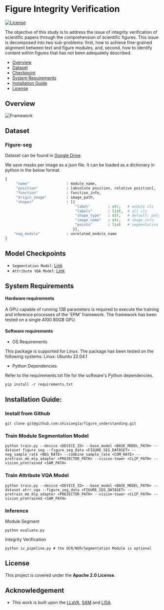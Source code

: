 # Figure Integrity Verification

[![License](https://img.shields.io/badge/License-Apache%202.0-blue.svg)](https://opensource.org/licenses/Apache-2.0)

The objective of this study is to address the issue of integrity verification of scientific papers through the comprehension of scientific figures. This issue is decomposed into two sub-problems: first, how to achieve fine-grained alignment between text and figure modules, and, second, how to identify content within figures that has not been adequately described. 

- [Overview](#overview)
- [Dataset](#dataset)
- [Checkpoint](#model-checkpoints)
- [System Requirements](#system-requirements)
- [Installation Guide](#installation-guide)
- [License](#license)

## Overview
![Framework](https://github.com/shixiang1a/figure_understanding/blob/main/framework.png)

## Dataset
### Figure-seg
Dataset can be found in [Google Drive](https://drive.google.com/file/d/1966TIfBd5KFBG6pWIG7fWgCv3hLzmsQU/view?usp=sharing).

We save masks per image as a json file. It can be loaded as a dictionary in python in the below format.

```python
{
     "name"                 : module_name,
     "position"             : [absolute position, relative position],
     "function"             : function_info,
     "origin_image"         : image_path,
     "shapes"               : [{
                                "label"        : str,   # module cls
                                "labels"       : list,  # all cls
                                "shape_type"   : str,   # default: polygon
                                "image_name"   : str,   # image_info
                                "points"       : list   # segmentation mask
                               }],
    "neg_module"            : unrelated_module_name
}
```

## Model Checkpoints

- `Segmentation Model`: [Link](https://pan.baidu.com/s/1c5DvLLqCYVs4PPTVpJnR9g?pwd=ft2m) 
- `Attribute VQA Model`: [Link](https://pan.baidu.com/s/1zbH-8mo2YCvV_xB5Vo3u8A?pwd=j5sg)


## System Requirements
#### Hardware requirements
A GPU capable of running 13B parameters is required to execute the training and inference processes of the 'EPM' framework. The framework has been tested on a single A100 80GB GPU.

#### Software requirements
- OS Requirements

This package is supported for *Linux*. The package has been tested on the following systems: Linux: Ubuntu 22.04.1

- Python Dependencies

Refer to the requirements.txt file for the software's Python dependencies.
```
pip install -r requirements.txt
```
## Installation Guide:

### Install from Github
```
git clone git@github.com:shixiang1a/figure_understanding.git
```

### Train Module Segmentation Model
```
python train.py --device <DEVICE_ID> --base_model <BASE_MODEL_PATH> --dataset figure_seg --figure_seg_data <FIGURE_SEG_DATASET> --neg_sample_rate <NEG_RATE> --combine_sample_rate <COM_RATE> --pretrain_mm_mlp_adapter <PROJECTOR_PATH> --vision-tower <CLIP_PATH> --vision_pretrained <SAM_PATH>
```

### Train Attribute VQA Model
```
python train.py --device <DEVICE_ID> --base_model <BASE_MODEL_PATH> --dataset atrr_vqa --figure_seg_data <FIGURE_SEG_DATASET> --pretrain_mm_mlp_adapter <PROJECTOR_PATH> --vision-tower <CLIP_PATH> --vision_pretrained <SAM_PATH>
```

### Inference
Module Segment
```
python evaluate.py
```

Integrity Verification
```
python iv_pipeline.py # the OCR/NER/Segmentation Module is optional
```

## License
This project is covered under the **Apache 2.0 License**.

## Acknowledgement
-  This work is built upon the [LLaVA](https://github.com/haotian-liu/LLaVA), [SAM](https://github.com/facebookresearch/segment-anything) and [LISA](https://github.com/dvlab-research/LISA).

